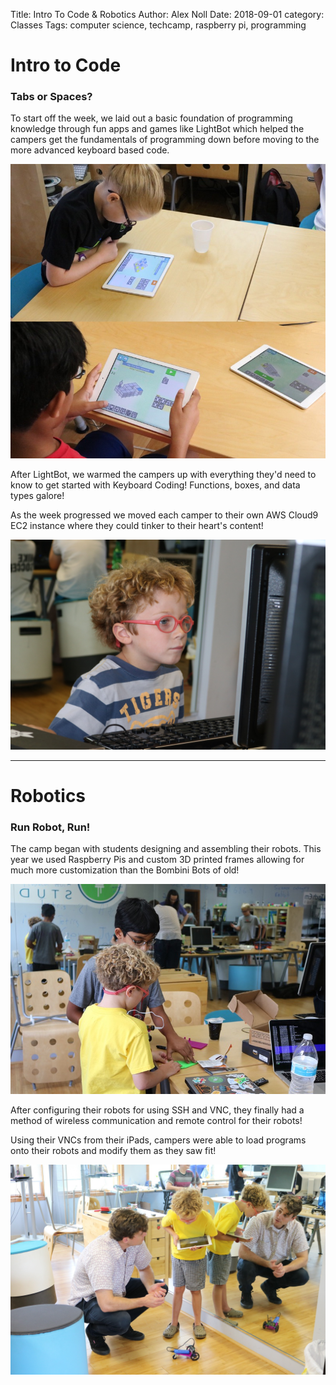 Title: Intro To Code & Robotics
Author: Alex Noll
Date: 2018-09-01
category: Classes
Tags: computer science, techcamp, raspberry pi, programming

# Intro to Code

### Tabs or Spaces?

To start off the week, we laid out a basic foundation of programming knowledge through fun apps and games like LightBot which helped the campers get the fundamentals of programming down before moving to the more advanced keyboard based code.

![LightBot](images/IMG_8047.jpg)

After LightBot, we warmed the campers up with everything they'd need to know to get started with Keyboard Coding! Functions, boxes, and data types galore!

As the week progressed we moved each camper to their own AWS Cloud9 EC2 instance where they could tinker to their heart's content!

![Looking into Monitor](images/IMG_8020.jpg)

***

# Robotics

### Run Robot, Run!

The camp began with students designing and assembling their robots. This year we used Raspberry Pis and custom 3D printed frames allowing for much more customization than the Bombini Bots of old!

![Collaborative Robot Design](images/IMG_8042.jpg)

After configuring their robots for using SSH and VNC, they finally had a method of wireless communication and remote control for their robots!

Using their VNCs from their iPads, campers were able to load programs onto their robots and modify them as they saw fit!

![Robot Test](images/IMG_8010.jpg)

